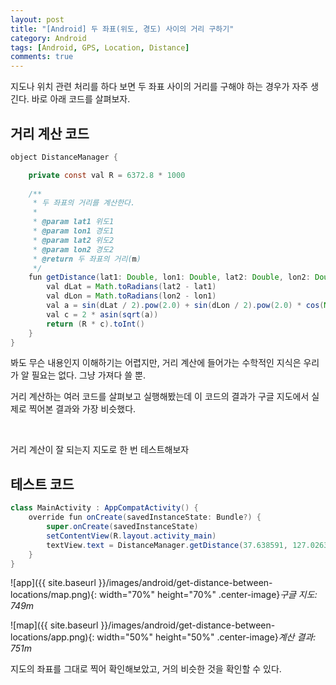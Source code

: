 ```yaml
---
layout: post
title: "[Android] 두 좌표(위도, 경도) 사이의 거리 구하기"
category: Android
tags: [Android, GPS, Location, Distance]
comments: true
---
```


지도나 위치 관련 처리를 하다 보면 두 좌표 사이의 거리를 구해야 하는 경우가 자주 생긴다. 바로 아래 코드를 살펴보자.

## 거리 계산 코드

```java
object DistanceManager {

    private const val R = 6372.8 * 1000
    
    /**
     * 두 좌표의 거리를 계산한다.
     *
     * @param lat1 위도1
     * @param lon1 경도1
     * @param lat2 위도2
     * @param lon2 경도2
     * @return 두 좌표의 거리(m)
     */
    fun getDistance(lat1: Double, lon1: Double, lat2: Double, lon2: Double): Int {
        val dLat = Math.toRadians(lat2 - lat1)
        val dLon = Math.toRadians(lon2 - lon1)
        val a = sin(dLat / 2).pow(2.0) + sin(dLon / 2).pow(2.0) * cos(Math.toRadians(lat1)) * cos(Math.toRadians(lat2))
        val c = 2 * asin(sqrt(a))
        return (R * c).toInt()
    }
}
```

봐도 무슨 내용인지 이해하기는 어렵지만, 거리 계산에 들어가는 수학적인 지식은 우리가 알 필요는 없다. 그냥 가져다 쓸 뿐.

거리 계산하는 여러 코드를 살펴보고 실행해봤는데 이 코드의 결과가 구글 지도에서 실제로 찍어본 결과와 가장 비슷했다.

<br />

거리 계산이 잘 되는지 지도로 한 번 테스트해보자

## 테스트 코드

```java
class MainActivity : AppCompatActivity() {
    override fun onCreate(savedInstanceState: Bundle?) {
        super.onCreate(savedInstanceState)
        setContentView(R.layout.activity_main)
        textView.text = DistanceManager.getDistance(37.638591, 127.026325, 37.643801, 127.031755).toString()
    }
}
```

![app]({{ site.baseurl }}/images/android/get-distance-between-locations/map.png){: width="70%" height="70%" .center-image}*구글 지도: 749m*

![map]({{ site.baseurl }}/images/android/get-distance-between-locations/app.png){: width="50%" height="50%" .center-image}*계산 결과: 751m*

지도의 좌표를 그대로 찍어 확인해보았고, 거의 비슷한 것을 확인할 수 있다.

<br />
